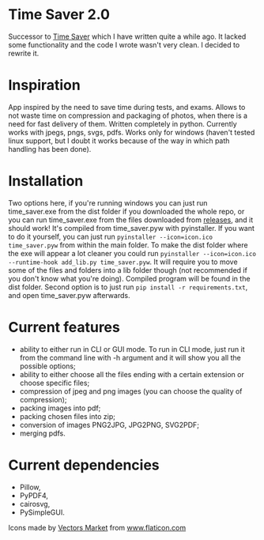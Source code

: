 # Time Saver 2.0
Successor to <a href="https://github.com/BlankTiger/time-saver">Time Saver</a> which I have written quite a while ago. It lacked some functionality and the code I wrote wasn't very clean. I decided to rewrite it.

# Inspiration
App inspired by the need to save time during tests, and exams. Allows to not waste time on compression and packaging of photos, when there is a need for fast delivery of them. Written completely in python. Currently works with jpegs, pngs, svgs, pdfs. Works only for windows (haven't tested linux support, but I doubt it works because of the way in which path handling has been done).

# Installation
Two options here, if you're running windows you can just run time_saver.exe from the dist folder if you downloaded the whole repo, or you can run time_saver.exe from the files downloaded from <a href="https://github.com/BlankTiger/time-saver-2/releases">releases</a>, and it should work! It's compiled from time_saver.pyw with pyinstaller. If you want to do it yourself, you can just run `pyinstaller --icon=icon.ico time_saver.pyw` from within the main folder. To make the dist folder where the exe will appear a lot cleaner you could run `pyinstaller --icon=icon.ico --runtime-hook add_lib.py time_saver.pyw`. It will require you to move some of the files and folders into a lib folder though (not recommended if you don't know what you're doing). Compiled program will be found in the dist folder. Second option is to just run `pip install -r requirements.txt`, and open time_saver.pyw afterwards.

# Current features
- ability to either run in CLI or GUI mode. To run in CLI mode, just run it from the command line with -h argument and it will show you all the possible options;
- ability to either choose all the files ending with a certain extension or choose specific files;
- compression of jpeg and png images (you can choose the quality of compression);
- packing images into pdf;
- packing chosen files into zip;
- conversion of images PNG2JPG, JPG2PNG, SVG2PDF;
- merging pdfs.

# Current dependencies
- Pillow,
- PyPDF4,
- cairosvg,
- PySimpleGUI.

<div>Icons made by <a href="https://www.flaticon.com/authors/vectors-market" title="Vectors Market">Vectors Market</a> from <a href="https://www.flaticon.com/" title="Flaticon">www.flaticon.com</a></div>
